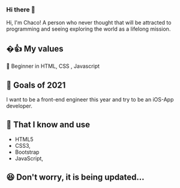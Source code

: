 ### Hi there 👋

Hi, I'm Chaco! A person who never thought that will be attracted to programming and seeing exploring the world as a lifelong mission.

## �:thumbsup: My values
🍏 Beginner in HTML, CSS , Javascript<br>


## 🔭 Goals of 2021
I want to be a front-end engineer this year and try to be an iOS-App developer.

## 🧠 That I know and use
- HTML5
- CSS3,
- Bootstrap
- JavaScript,


## :satisfied: Don't worry, it is being updated...
